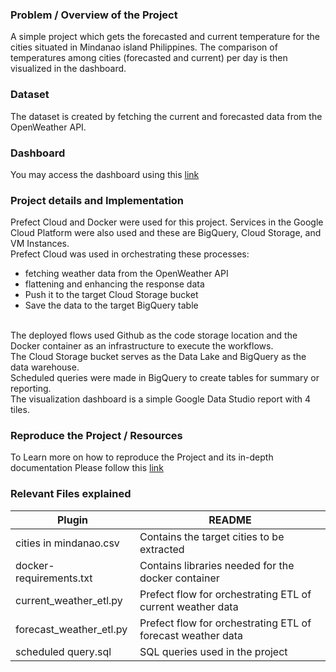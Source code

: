 ### Problem / Overview of the Project
A simple project which gets the forecasted and current temperature for the cities situated in Mindanao island Philippines.  The comparison of temperatures among cities (forecasted and current) per day is then visualized in the dashboard.

### Dataset
The dataset is created by fetching the current and forecasted data from the OpenWeather API.

### Dashboard
You may access the dashboard using this [link](https://lookerstudio.google.com/s/oipctNcA_Ps)

### Project details and Implementation
Prefect Cloud and Docker were used for this project. Services in the Google Cloud Platform were also used and these are BigQuery, Cloud Storage, and VM Instances.  
Prefect Cloud was used in orchestrating these processes:
- fetching weather data from the OpenWeather API
- flattening and enhancing the response data
- Push it to the target Cloud Storage bucket
- Save the data to the target BigQuery table

<br/>The deployed flows used Github as the code storage location and the Docker container as an infrastructure to execute the workflows.
<br/>The Cloud Storage bucket serves as the Data Lake and BigQuery as the data warehouse.
<br/>Scheduled queries were made in BigQuery to create tables for summary or reporting.
<br/>The visualization dashboard is a simple Google Data Studio report with 4 tiles.

### Reproduce the Project / Resources
To Learn more on how to reproduce the Project and its in-depth documentation Please follow this [link](https://docs.google.com/document/d/1gcMDJIsQqtdwnAYf4MF6qSEA6BKDRsrInzWW-ydzvEU/edit?usp=sharing)


### Relevant Files explained
| Plugin | README |
| ------ | ------ |
| cities in mindanao.csv | Contains the target cities to be extracted|
| docker-requirements.txt | Contains libraries needed for the docker container |
| current_weather_etl.py | Prefect flow for orchestrating ETL of current weather data |
| forecast_weather_etl.py | Prefect flow for orchestrating ETL of forecast weather data |
| scheduled query.sql | SQL queries used in the project |

